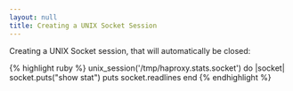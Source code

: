 ```yaml
---
layout: null
title: Creating a UNIX Socket Session
---
```


Creating a UNIX Socket session, that will automatically be closed:

{% highlight ruby %}
unix_session('/tmp/haproxy.stats.socket') do |socket|
  socket.puts("show stat")
  puts socket.readlines
end
{% endhighlight %}
